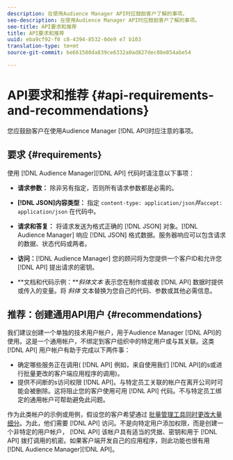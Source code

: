 ```yaml
---
description: 在使用Audience Manager API时应鼓励客户了解的事项。
seo-description: 在使用Audience Manager API时应鼓励客户了解的事项。
seo-title: API要求和推荐
title: API要求和推荐
uuid: eba9cf92-f0 c8-4394-8532-0de9 e7 b103
translation-type: tm+mt
source-git-commit: be661580da839ce6332a0ad827dec08e854abe54

---
```



# API要求和推荐 {#api-requirements-and-recommendations}

您应鼓励客户在使用Audience Manager [!DNL API]时应注意的事项。

## 要求 {#requirements}

使用 [!DNL Audience Manager][!DNL API] 代码时请注意以下事项：

* **请求参数：** 除非另有指定，否则所有请求参数都是必需的。
* **[!DNL JSON]内容类型：** 指定 `content-type: application/json`*并*`accept: application/json` 在代码中。

* **请求和答复：** 将请求发送为格式正确的 [!DNL JSON] 对象。[!DNL Audience Manager] 响应 [!DNL JSON] 格式数据。服务器响应可以包含请求的数据、状态代码或两者。

* **访问：**[!DNL Audience Manager] 您的顾问将为您提供一个客户ID和允许您 [!DNL API] 提出请求的密钥。

* **文档和代码示例：***斜体文本* 表示您在制作或接收 [!DNL API] 数据时提供或传入的变量。将 *斜体* 文本替换为您自己的代码、参数或其他必需信息。

## 推荐：创建通用API用户 {#recommendations}

我们建议创建一个单独的技术用户帐户，用于Audience Manager [!DNL API]的使用。这是一个通用帐户，不绑定到客户组织中的特定用户或与其关联。这类 [!DNL API] 用户帐户有助于完成以下两件事：

* 确定哪些服务正在调用( [!DNL API] 例如，来自使用我们 [!DNL API]的s或进行批量更改的客户端应用程序的调用)。
* 提供不间断的s访问权限 [!DNL API]。与特定员工关联的帐户在离开公司时可能会被删除。这将阻止您的客户使用可用 [!DNL API] 代码。不与特定员工绑定的通用帐户可帮助避免此问题。

作为此类帐户的示例或用例，假设您的客户希望通过 [批量管理工具同时更改大量细分](https://docs.adobe.com/content/help/en/audience-manager/user-guide/reference/bult-management-tools/bulk-management-intro.html)。为此，他们需要 [!DNL API] 访问。不是向特定用户添加权限，而是创建一个非特定的用户帐户， [!DNL API] 该帐户具有适当的凭据、密钥和用于 [!DNL API] 拨打调用的机密。如果客户端开发自己的应用程序，则此功能也很有用 [!DNL Audience Manager][!DNL API]。
